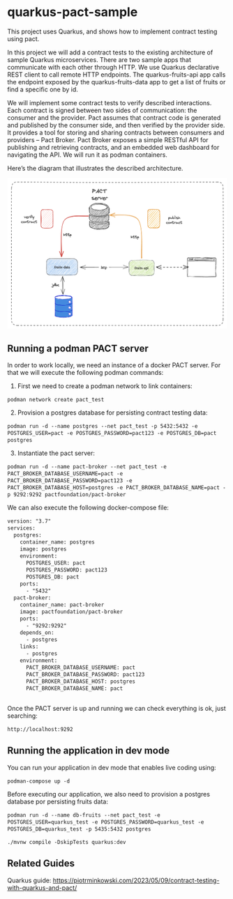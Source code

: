 # quarkus-pact-sample

This project uses Quarkus, and shows how to implement contract testing using pact.

In this project we will add a contract tests to the existing architecture of sample Quarkus microservices. 
There are two sample apps that communicate with each other through HTTP. We use Quarkus declarative REST client 
to call remote HTTP endpoints. The quarkus-fruits-api app calls the endpoint exposed by the quarkus-fruits-data
app to get a list of fruits or find a specific one by id.

We will implement some contract tests to verify described interactions. Each contract is signed between 
two sides of communication: the consumer and the provider. Pact assumes that contract code is generated 
and published by the consumer side, and then verified by the provider side. 
It provides a tool for storing and sharing contracts between consumers and providers – Pact Broker. 
Pact Broker exposes a simple RESTful API for publishing and retrieving contracts, and an embedded 
web dashboard for navigating the API. We will run it as podman containers. 

Here’s the diagram that illustrates the described architecture.

![Architecture](architecture.png)

## Running a podman PACT server

In order to work locally, we need an instance of a docker PACT server. For that we will execute the 
following podman commands:

1. First we need to create a podman network to link containers:

```shell script
podman network create pact_test
```

2. Provision a postgres database for persisting contract testing data:

```shell script
podman run -d --name postgres --net pact_test -p 5432:5432 -e POSTGRES_USER=pact -e POSTGRES_PASSWORD=pact123 -e POSTGRES_DB=pact postgres
```

3. Instantiate the pact server:

```shell script
podman run -d --name pact-broker --net pact_test -e PACT_BROKER_DATABASE_USERNAME=pact -e PACT_BROKER_DATABASE_PASSWORD=pact123 -e PACT_BROKER_DATABASE_HOST=postgres -e PACT_BROKER_DATABASE_NAME=pact -p 9292:9292 pactfoundation/pact-broker
```

We can also execute the following docker-compose file:

```
version: "3.7"
services:
  postgres:
    container_name: postgres
    image: postgres
    environment:
      POSTGRES_USER: pact
      POSTGRES_PASSWORD: pact123
      POSTGRES_DB: pact
    ports:
      - "5432"
  pact-broker:
    container_name: pact-broker
    image: pactfoundation/pact-broker
    ports:
      - "9292:9292"
    depends_on:
      - postgres
    links:
      - postgres
    environment:
      PACT_BROKER_DATABASE_USERNAME: pact
      PACT_BROKER_DATABASE_PASSWORD: pact123
      PACT_BROKER_DATABASE_HOST: postgres
      PACT_BROKER_DATABASE_NAME: pact
  
```

Once the PACT server is up and running we can check everything is ok, just searching:

```
http://localhost:9292
```

## Running the application in dev mode

You can run your application in dev mode that enables live coding using:

```shell script
podman-compose up -d
```

Before executing our application, we also need to provision a postgres database por persisting fruits data:

```shell script
podman run -d --name db-fruits --net pact_test -e POSTGRES_USER=quarkus_test -e POSTGRES_PASSWORD=quarkus_test -e POSTGRES_DB=quarkus_test -p 5435:5432 postgres
```

```shell script
./mvnw compile -DskipTests quarkus:dev
```

## Related Guides

Quarkus guide: https://piotrminkowski.com/2023/05/09/contract-testing-with-quarkus-and-pact/